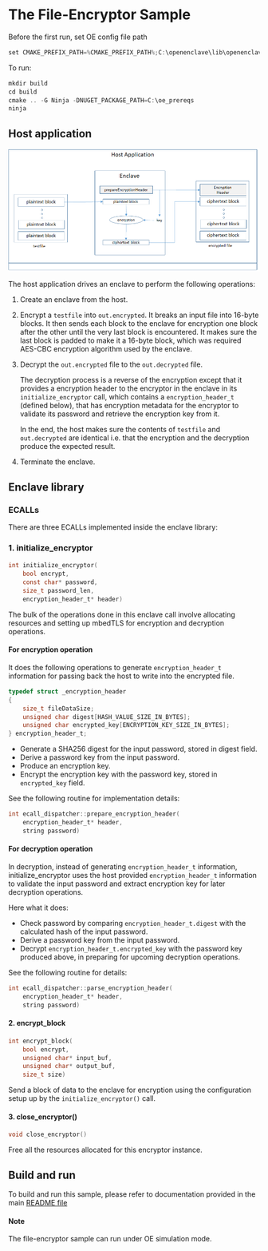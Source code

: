 # The File-Encryptor Sample

Before the first run, set OE config file path
```c
set CMAKE_PREFIX_PATH=%CMAKE_PREFIX_PATH%;C:\openenclave\lib\openenclave\cmake
```

To run:
```c
mkdir build
cd build
cmake .. -G Ninja -DNUGET_PACKAGE_PATH=C:\oe_prereqs
ninja
```

## Host application


![Sample components diagram](diagram.png)

The host application drives an enclave to perform the following operations:

1. Create an enclave from the host.

2. Encrypt a `testfile` into `out.encrypted`. It breaks an input file into 16-byte blocks.
   It then sends each block to the enclave for encryption one block after the other until the
   very last block is encountered. It makes sure the last block is padded to make it a 16-byte block,
   which was required AES-CBC encryption algorithm used by the enclave.

3. Decrypt the `out.encrypted` file to the `out.decrypted` file.

   The decryption process is a reverse of the encryption except that it provides a encryption header
   to the encryptor in the enclave in its `initialize_encryptor` call, which contains a
   `encryption_header_t` (defined below), that has encryption metadata for the encryptor
   to validate its password and retrieve the encryption key from it.

   In the end, the host makes sure the contents of `testfile` and `out.decrypted` are identical
   i.e. that the encryption and the decryption produce the expected result.

4. Terminate the enclave.

## Enclave library

### ECALLs

There are three ECALLs implemented inside the enclave library:

### 1. initialize_encryptor

```c
int initialize_encryptor(
    bool encrypt,
    const char* password,
    size_t password_len,
    encryption_header_t* header)
```

The bulk of the operations done in this enclave call involve allocating resources and setting up mbedTLS for encryption and decryption operations.

#### For encryption operation

It does the following operations to generate `encryption_header_t` information for passing back the host to write into the encrypted file.

```c
typedef struct _encryption_header
{
    size_t fileDataSize;
    unsigned char digest[HASH_VALUE_SIZE_IN_BYTES];
    unsigned char encrypted_key[ENCRYPTION_KEY_SIZE_IN_BYTES];
} encryption_header_t;
```

- Generate a SHA256 digest for the input password, stored in digest field.
- Derive a password key from the input password.
- Produce an encryption key.
- Encrypt the encryption key with the password key, stored in `encrypted_key` field.

See the following routine for implementation details:

```c
int ecall_dispatcher::prepare_encryption_header(
    encryption_header_t* header,
    string password)
```

#### For decryption operation 

In decryption, instead of generating `encryption_header_t` information, initialize_encryptor uses the host provided `encryption_header_t`
information to validate the input password and extract encryption key for later decryption operations.

Here what it does:

- Check password by comparing `encryption_header_t.digest` with the calculated hash of the input password.
- Derive a password key from the input password.
- Decrypt `encryption_header_t.encrypted_key` with the password key produced above, in preparing for upcoming decryption operations.

See the following routine for details:

```c
int ecall_dispatcher::parse_encryption_header(
    encryption_header_t* header,
    string password)
```

#### 2. encrypt_block

```c
int encrypt_block(
    bool encrypt,
    unsigned char* input_buf,
    unsigned char* output_buf,
    size_t size)
```

Send a block of data to the enclave for encryption using the configuration setup up by the `initialize_encryptor()` call.

#### 3. close_encryptor()

```c
void close_encryptor()
```

Free all the resources allocated for this encryptor instance.

## Build and run

To build and run this sample, please refer to documentation provided in the main [README file](../README.md#building-the-samples)

#### Note

The file-encryptor sample can run under OE simulation mode.
